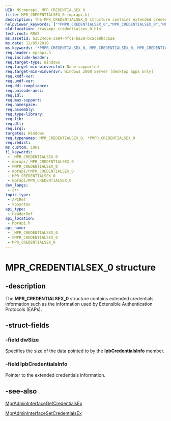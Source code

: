 ```yaml
---
UID: NS:mprapi._MPR_CREDENTIALSEX_0
title: MPR_CREDENTIALSEX_0 (mprapi.h)
description: The MPR_CREDENTIALSEX_0 structure contains extended credentials information such as the information used by Extensible Authentication Protocols (EAPs).
helpviewer_keywords: ["*PMPR_CREDENTIALSEX_0","MPR_CREDENTIALSEX_0","MPR_CREDENTIALSEX_0 structure [RAS]","PMPR_CREDENTIALSEX_0","PMPR_CREDENTIALSEX_0 structure pointer [RAS]","_MPR_CREDENTIALSEX_0","_mpr_mpr_credentialsex_0","mprapi/MPR_CREDENTIALSEX_0","mprapi/PMPR_CREDENTIALSEX_0","rras.mpr_credentialsex_0"]
old-location: rras\mpr_credentialsex_0.htm
tech.root: RRAS
ms.assetid: a1524c6e-3a94-4fc1-be28-bcaca8bcc62e
ms.date: 12/05/2018
ms.keywords: '*PMPR_CREDENTIALSEX_0, MPR_CREDENTIALSEX_0, MPR_CREDENTIALSEX_0 structure [RAS], PMPR_CREDENTIALSEX_0, PMPR_CREDENTIALSEX_0 structure pointer [RAS], _MPR_CREDENTIALSEX_0, _mpr_mpr_credentialsex_0, mprapi/MPR_CREDENTIALSEX_0, mprapi/PMPR_CREDENTIALSEX_0, rras.mpr_credentialsex_0'
req.header: mprapi.h
req.include-header: 
req.target-type: Windows
req.target-min-winverclnt: None supported
req.target-min-winversvr: Windows 2000 Server [desktop apps only]
req.kmdf-ver: 
req.umdf-ver: 
req.ddi-compliance: 
req.unicode-ansi: 
req.idl: 
req.max-support: 
req.namespace: 
req.assembly: 
req.type-library: 
req.lib: 
req.dll: 
req.irql: 
targetos: Windows
req.typenames: MPR_CREDENTIALSEX_0, *PMPR_CREDENTIALSEX_0
req.redist: 
ms.custom: 19H1
f1_keywords:
 - _MPR_CREDENTIALSEX_0
 - mprapi/_MPR_CREDENTIALSEX_0
 - PMPR_CREDENTIALSEX_0
 - mprapi/PMPR_CREDENTIALSEX_0
 - MPR_CREDENTIALSEX_0
 - mprapi/MPR_CREDENTIALSEX_0
dev_langs:
 - c++
topic_type:
 - APIRef
 - kbSyntax
api_type:
 - HeaderDef
api_location:
 - Mprapi.h
api_name:
 - _MPR_CREDENTIALSEX_0
 - PMPR_CREDENTIALSEX_0
 - MPR_CREDENTIALSEX_0
---
```


# MPR_CREDENTIALSEX_0 structure


## -description

The 
<b>MPR_CREDENTIALSEX_0</b> structure contains extended credentials information such as the information used by Extensible Authentication Protocols (EAPs).

## -struct-fields

### -field dwSize

Specifies the size of the data pointed to by the <b>lpbCredentialsInfo</b> member.

### -field lpbCredentialsInfo

Pointer to the extended credentials information.

## -see-also

<a href="/windows/desktop/api/mprapi/nf-mprapi-mpradmininterfacegetcredentialsex">MprAdminInterfaceGetCredentialsEx</a>



<a href="/windows/desktop/api/mprapi/nf-mprapi-mpradmininterfacesetcredentialsex">MprAdminInterfaceSetCredentialsEx</a>

